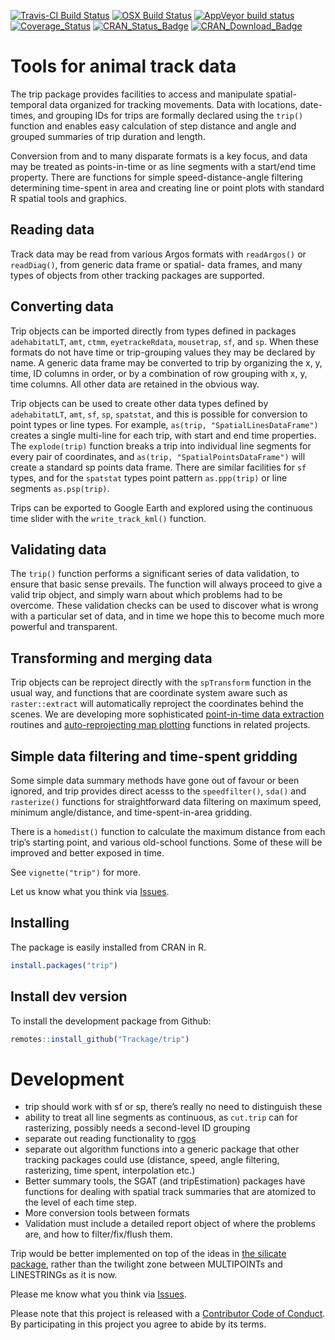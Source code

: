 
<!-- README.md is generated from README.Rmd. Please edit that file -->

[![Travis-CI Build
Status](http://badges.herokuapp.com/travis/Trackage/trip?branch=master&env=BUILD_NAME=trusty_release&label=linux)](https://travis-ci.org/Trackage/trip)
[![OSX Build
Status](http://badges.herokuapp.com/travis/Trackage/trip?branch=master&env=BUILD_NAME=osx_release&label=osx)](https://travis-ci.org/Trackage/trip)
[![AppVeyor build
status](https://ci.appveyor.com/api/projects/status/github/Trackage/trip?branch=master&svg=true)](https://ci.appveyor.com/project/Trackage/trip)[![Coverage\_Status](https://img.shields.io/codecov/c/github/Trackage/trip/master.svg)](https://codecov.io/github/Trackage/trip?branch=master)
[![CRAN\_Status\_Badge](http://www.r-pkg.org/badges/version/trip)](https://cran.r-project.org/package=trip)
[![CRAN\_Download\_Badge](http://cranlogs.r-pkg.org/badges/trip)](https://cran.r-project.org/package=trip)

# Tools for animal track data

The trip package provides facilities to access and manipulate
spatial-temporal data organized for tracking movements. Data with
locations, date-times, and grouping IDs for trips are formally declared
using the `trip()` function and enables easy calculation of step
distance and angle and grouped summaries of trip duration and length.

Conversion from and to many disparate formats is a key focus, and data
may be treated as points-in-time or as line segments with a start/end
time property. There are functions for simple speed-distance-angle
filtering determining time-spent in area and creating line or point
plots with standard R spatial tools and graphics.

## Reading data

Track data may be read from various Argos formats with `readArgos()` or
`readDiag()`, from generic data frame or spatial- data frames, and many
types of objects from other tracking packages are supported.

## Converting data

Trip objects can be imported directly from types defined in packages
`adehabitatLT`, `amt`, `ctmm`, `eyetrackeRdata`, `mousetrap`, `sf`, and
`sp`. When these formats do not have time or trip-grouping values they
may be declared by name. A generic data frame may be converted to trip
by organizing the x, y, time, ID columns in order, or by a combination
of row grouping with x, y, time columns. All other data are retained in
the obvious way.

Trip objects can be used to create other data types defined by
`adehabitatLT`, `amt`, `sf`, `sp`, `spatstat`, and this is possible for
conversion to point types or line types. For example, `as(trip,
"SpatialLinesDataFrame")` creates a single multi-line for each trip,
with start and end time properties. The `explode(trip)` function breaks
a trip into individual line segments for every pair of coordinates, and
`as(trip, "SpatialPointsDataFrame")` will create a standard sp points
data frame. There are similar facilities for `sf` types, and for the
`spatstat` types point pattern `as.ppp(trip)` or line segments
`as.psp(trip)`.

Trips can be exported to Google Earth and explored using the continuous
time slider with the `write_track_kml()` function.

## Validating data

The `trip()` function performs a significant series of data validation,
to ensure that basic sense prevails. The function will always proceed to
give a valid trip object, and simply warn about which problems had to be
overcome. These validation checks can be used to discover what is wrong
with a particular set of data, and in time we hope this to become much
more powerful and transparent.

## Transforming and merging data

Trip objects can be reproject directly with the `spTransform` function
in the usual way, and functions that are coordinate system aware such as
`raster::extract` will automatically reproject the coordinates behind
the scenes. We are developing more sophisticated [point-in-time data
extraction](https://github.com/AustralianAntarcticDivision/raadtools)
routines and [auto-reprojecting map
plotting](https://github.com/AustralianAntarcticDivision/SOmap)
functions in related projects.

## Simple data filtering and time-spent gridding

Some simple data summary methods have gone out of favour or been
ignored, and trip provides direct acesss to the `speedfilter()`, `sda()`
and `rasterize()` functions for straightforward data filtering on
maximum speed, minimum angle/distance, and time-spent-in-area gridding.

There is a `homedist()` function to calculate the maximum distance from
each trip’s starting point, and various old-school functions. Some of
these will be improved and better exposed in time.

See `vignette("trip")` for more.

Let us know what you think via
[Issues](https://github.com/Trackage/trip/issues).

## Installing

The package is easily installed from CRAN in R.

``` r
install.packages("trip")
```

## Install dev version

To install the development package from Github:

``` r
remotes::install_github("Trackage/trip")
```

# Development

  - trip should work with sf or sp, there’s really no need to
    distinguish these
  - ability to treat all line segments as continuous, as `cut.trip` can
    for rasterizing, possibly needs a second-level ID grouping
  - separate out reading functionality to
    [rgos](https://github.com/mdsumner/rgos)
  - separate out algorithm functions into a generic package that other
    tracking packages could use (distance, speed, angle filtering,
    rasterizing, time spent, interpolation etc.)
  - Better summary tools, the SGAT (and tripEstimation) packages have
    functions for dealing with spatial track summaries that are atomized
    to the level of each time step.
  - More conversion tools between formats
  - Validation must include a detailed report object of where the
    problems are, and how to filter/fix/flush them.

Trip would be better implemented on top of the ideas in [the silicate
package](https://github.com/hypertidy/silicate/), rather than the
twilight zone between MULTIPOINTs and LINESTRINGs as it is now.

Please me know what you think via
[Issues](https://github.com/Trackage/trip/issues).

Please note that this project is released with a [Contributor Code of
Conduct](CONDUCT.md). By participating in this project you agree to
abide by its terms.
